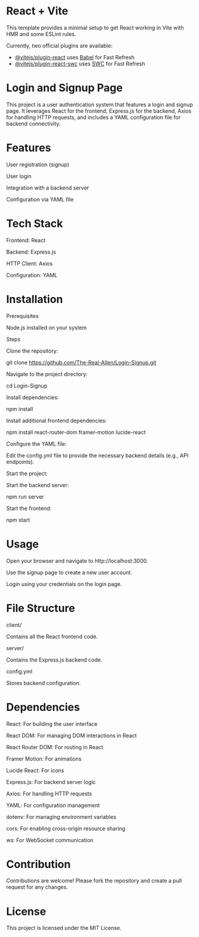 # React + Vite

This template provides a minimal setup to get React working in Vite with HMR and some ESLint rules.

Currently, two official plugins are available:

- [@vitejs/plugin-react](https://github.com/vitejs/vite-plugin-react/blob/main/packages/plugin-react/README.md) uses [Babel](https://babeljs.io/) for Fast Refresh
- [@vitejs/plugin-react-swc](https://github.com/vitejs/vite-plugin-react-swc) uses [SWC](https://swc.rs/) for Fast Refresh

# Login and Signup Page 

This project is a user authentication system that features a login and signup page. It leverages React for the frontend, Express.js for the backend, Axios for handling HTTP requests, and includes a YAML configuration file for backend connectivity.

# Features

User registration (signup)

User login

Integration with a backend server

Configuration via YAML file

# Tech Stack

Frontend: React

Backend: Express.js

HTTP Client: Axios

Configuration: YAML

# Installation

Prerequisites

Node.js installed on your system

Steps

Clone the repository:

git clone https://github.com/The-Real-Allen/Login-Signup.git

Navigate to the project directory:

cd Login-Signup

Install dependencies:

npm install

Install additional frontend dependencies:

npm install react-router-dom framer-motion lucide-react

Configure the YAML file:

Edit the config.yml file to provide the necessary backend details (e.g., API endpoints).

Start the project:

Start the backend server:

npm run server

Start the frontend:

npm start

# Usage

Open your browser and navigate to http://localhost:3000.

Use the signup page to create a new user account.

Login using your credentials on the login page.

 # File Structure

client/

Contains all the React frontend code.

server/

Contains the Express.js backend code.

config.yml

Stores backend configuration.

# Dependencies

React: For building the user interface

React DOM: For managing DOM interactions in React

React Router DOM: For routing in React

Framer Motion: For animations

Lucide React: For icons

Express.js: For backend server logic

Axios: For handling HTTP requests

YAML: For configuration management

dotenv: For managing environment variables

cors: For enabling cross-origin resource sharing

ws: For WebSocket communication

# Contribution

Contributions are welcome! Please fork the repository and create a pull request for any changes.

# License

This project is licensed under the MIT License.

